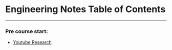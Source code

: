 # Engineering Notes Table of Contents
---
### Pre course start:
- [Youtube Research](./Pre%20Courses/PersonalResearchTOC.md)